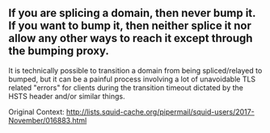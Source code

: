 If you are splicing a domain, then never bump it. If you want to bump it,
then neither splice it nor allow any other ways to reach it except through
the bumping proxy.
----

It is technically possible to transition a domain from being spliced/relayed
to bumped, but it can be a painful process involving a lot of unavoidable TLS
related "errors" for clients during the transition timeout dictated by the
HSTS header and/or similar things.

Original Context:
http://lists.squid-cache.org/pipermail/squid-users/2017-November/016883.html
